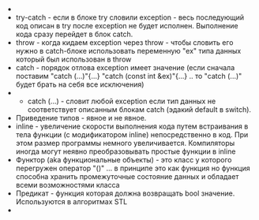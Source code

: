 * 
* try-catch - если в блоке try словили exception - весь последующий код описан в try после exception не будет исполнен. Выполнение кода сразу перейдет в блок catch.
* throw - когда кидаем exception через throw - чтобы словить его нужно в catch-блоке использовать переменную "ex" типа данных который был использован в throw
* catch - порядок отлова exception имеет значение (если сначала поставим "catch (...)"{...} "catch (const int &ex)"{...} .. то "catch (...)" будет брать на себя все исключения)
* - catch (...) - словит любой exception если тип данных не соответствует описанным блокам catch (эдакий default в switch).
* Приведение типов - явное и не явное.
* inline - увеличение скорости выполнения кода путем встраивания в тела функции (с модификатором inline) непосредственно в код. При этом размер программы немного увеличивается. Компиляторы иногда могут неявно преобразовывать простые функции в inline
* Функтор (aka функциональные объекты) - это класс у которого перегружен оператор "()" ... в принципе это как функция но функция способна хранить промежуточные состояние данных и обладает всеми возможностями класса
* Предикат - функция которая должна возвращать bool значение. Используются в алгоритмах STL
* 
